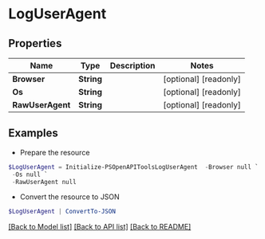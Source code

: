 # LogUserAgent
## Properties

Name | Type | Description | Notes
------------ | ------------- | ------------- | -------------
**Browser** | **String** |  | [optional] [readonly] 
**Os** | **String** |  | [optional] [readonly] 
**RawUserAgent** | **String** |  | [optional] [readonly] 

## Examples

- Prepare the resource
```powershell
$LogUserAgent = Initialize-PSOpenAPIToolsLogUserAgent  -Browser null `
 -Os null `
 -RawUserAgent null
```

- Convert the resource to JSON
```powershell
$LogUserAgent | ConvertTo-JSON
```

[[Back to Model list]](../README.md#documentation-for-models) [[Back to API list]](../README.md#documentation-for-api-endpoints) [[Back to README]](../README.md)

